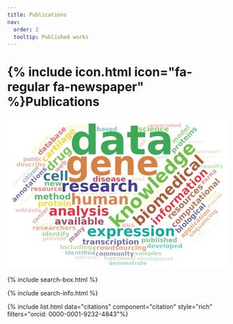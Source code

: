 ```yaml
---
title: Publications
nav:
  order: 2
  tooltip: Published works
---
```


# {% include icon.html icon="fa-regular fa-newspaper" %}Publications

<center>
<!-- Generated from https://shiny.rcg.sfu.ca/u/rdmorin/pubmedcloud3/ -->
<img src="../images/wordcloud.png" alt="A word cloud of publication titles" style="width:600px"/>
</center>

{% include search-box.html %}

{% include search-info.html %}

{% include list.html data="citations" component="citation" style="rich" filters="orcid: 0000-0001-9232-4843"%}